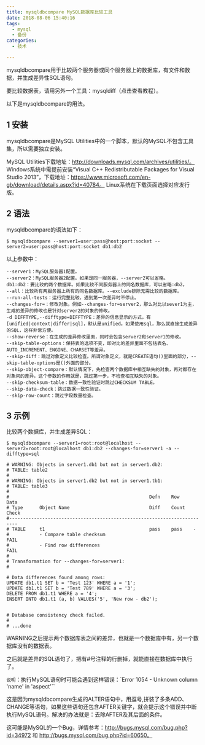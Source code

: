 ```yaml
---
title: mysqldbcompare MySQL数据库比较工具
date: 2018-08-06 15:40:16
tags:
  - mysql
  - 备份
categories:
  - 技术

---
```

mysqldbcompare用于比较两个服务器或同个服务器上的数据库，有文件和数据，并生成差异性SQL语句。

要比较数据表，请用另外一个工具：mysqldiff（点击查看教程）。

以下是mysqldbcompare的用法。

## 1 安装
mysqldbcompare是MySQL Utilities中的一个脚本，默认的MySQL不包含工具集，所以需要独立安装。

MySQL Utilities下载地址：http://downloads.mysql.com/archives/utilities/。
Windows系统中需提前安装“Visual C++ Redistributable Packages for Visual Studio 2013”，下载地址：https://www.microsoft.com/en-gb/download/details.aspx?id=40784。
Linux系统在下载页面选择对应发行版。

## 2 语法
mysqldbcompare的语法如下：
```
$ mysqldbcompare --server1=user:pass@host:port:socket --server2=user:pass@host:port:socket db1:db2
```
以上参数中：
```
--server1：MySQL服务器1配置。
--server2：MySQL服务器2配置。如果是同一服务器，--server2可以省略。
db1:db2：要比较的两个数据库。如果比较不同服务器上的同名数据库，可以省略:db2。
--all：比较所有两服务器上所有的同名数据库。--exclude排除无需比较的数据库。
--run-all-tests：运行完整比较，遇到第一次差异时不停止。
--changes-for=：修改对象。例如--changes-for=server2，那么对比以sever1为主，生成的差异的修改也是针对server2的对象的修改。
-d DIFFTYPE,--difftype=DIFFTYPE：差异的信息显示的方式，有[unified|context|differ|sql]，默认是unified。如果使用sql，那么就直接生成差异的SQL，这样非常方便。
--show-reverse：在生成的差异修改里面，同时会包含server2和server1的修改。
--skip-table-options：保持表的选项不变，即对比的差异里面不包括表名、AUTO_INCREMENT、ENGINE、CHARSET等差异。
--skip-diff：跳过对象定义比较检查。所谓对象定义，就是CREATE语句()里面的部分，--skip-table-options是()外面的部分。
--skip-object-compare：默认情况下，先检查两个数据库中相互缺失的对象，再对都存在对象间的差异。这个参数的作用就是，跳过第一步，不检查相互缺失的对象。
--skip-checksum-table：数据一致性验证时跳过CHECKSUM TABLE。
--skip-data-check：跳过数据一致性验证。
--skip-row-count：跳过字段数量检查。
```
## 3 示例
比较两个数据库，并生成差异SQL：
```
$ mysqldbcompare --server1=root:root@localhost --server2=root:root@localhost db1:db2 --changes-for=server1 -a --difftype=sql

# WARNING: Objects in server1.db1 but not in server1.db2:
# TABLE: table2
#
# WARNING: Objects in server1.db2 but not in server1.tb1:
# TABLE: table3
#
#                                                   Defn    Row     Data
# Type      Object Name                             Diff    Count   Check
#-------------------------------------------------------------------------
# TABLE     t1                                      pass    pass    -
#           - Compare table checksum                                FAIL
#           - Find row differences                                  FAIL
#
# Transformation for --changes-for=server1:
#

# Data differences found among rows:
UPDATE db1.t1 SET b = 'Test 123' WHERE a = '1';
UPDATE db1.t1 SET b = 'Test 789' WHERE a = '3';
DELETE FROM db1.t1 WHERE a = '4';
INSERT INTO db1.t1 (a, b) VALUES('5', 'New row - db2');


# Database consistency check failed.
#
# ...done
```
WARNING之后提示两个数据库表之间的差异，也就是一个数据库中有，另一个数据库没有的数据表。

之后就是差异的SQL语句了，把有#号注释的行删掉，就能直接在数据库中执行了。

`说明`：执行MySQL语句时可能会遇到这样错误：`Error 1054 - Unknown column 'name' in 'aspect'``

这是因为mysqldbcompare生成的ALTER语句中，用逗号,拼装了多条ADD、CHANGE等语句，如果这些语句还包含AFTER关键字，就会提示这个错误并中断执行MySQL语句。解决的办法就是：去除AFTER及其后面的条件。

这可能是MySQL的一个Bug，详情参考：http://bugs.mysql.com/bug.php?id=34972 和 http://bugs.mysql.com/bug.php?id=60650。
